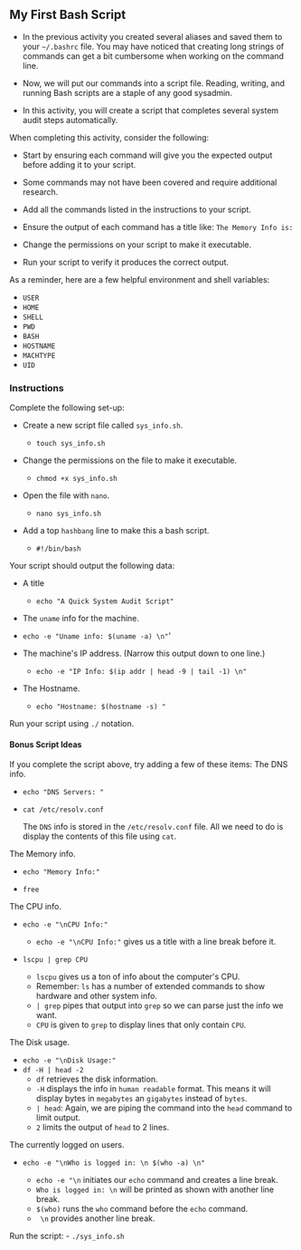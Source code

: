 ## My First Bash Script

- In the previous activity you created several aliases and saved them to your `~/.bashrc` file. You may have noticed that creating long strings of commands can get a bit cumbersome when working on the command line.

- Now, we will put our commands into a script file. Reading, writing, and running Bash scripts are a staple of any good sysadmin.

- In this activity, you will create a script that completes several system audit steps automatically.

When completing this activity, consider the following:

- Start by ensuring each command will give you the expected output before adding it to your script.

- Some commands may not have been covered and require additional research.
- Add all the commands listed in the instructions to your script.
- Ensure the output of each command has a title like: `The Memory Info is:`
- Change the permissions on your script to make it executable.
- Run your script to verify it produces the correct output.

As a reminder, here are a few helpful environment and shell variables:

- `USER`
- `HOME`
- `SHELL`
- `PWD`
- `BASH`
- `HOSTNAME`
- `MACHTYPE`
- `UID`


### Instructions

Complete the following set-up:

- Create a new script file called `sys_info.sh`.
    - `touch sys_info.sh`

- Change the permissions on the file to make it executable.
    - `chmod +x sys_info.sh`

- Open the file with `nano`.
    - `nano sys_info.sh`

- Add a top `hashbang` line to make this a bash script.

    - `#!/bin/bash`

Your script should output the following data:

- A title 
    - `echo "A Quick System Audit Script"`

- The `uname` info for the machine.
-  `echo -e "Uname info: $(uname -a) \n"`'

- The machine's IP address. (Narrow this output down to one line.)
    -  `echo -e "IP Info: $(ip addr | head -9 | tail -1) \n"`

- The Hostname.
    - `echo "Hostname: $(hostname -s) "`

Run your script using `./` notation.

#### Bonus Script Ideas

If you complete the script above, try adding a few of these items:
The DNS info.

  - `echo "DNS Servers: "`

  - `cat /etc/resolv.conf`

    The `DNS` info is stored in the `/etc/resolv.conf` file. All we need to do is display the contents of this file using `cat`.

The Memory info.

  - `echo "Memory Info:"`

  - `free`

The CPU info.

  - `echo -e "\nCPU Info:"`

    -  `echo -e "\nCPU Info:"` gives us a title with a line break before it.


  - `lscpu | grep CPU`

    - `lscpu` gives us a ton of info about the computer's CPU.
    - Remember: `ls` has a number of extended commands to show hardware and other system info. 
    - `| grep` pipes that output into `grep` so we can parse just the info we want.
    - `CPU` is given to `grep` to display lines that only contain `CPU`.



The Disk usage.
- `echo -e "\nDisk Usage:"`
- `df -H | head -2`
    - `df` retrieves the disk information.
    - `-H` displays the info in `human readable` format. This means it will display bytes in `megabytes` an `gigabytes` instead of `bytes`.
    - `| head`: Again, we are piping the command into the `head` command to limit output.
    - `2` limits the output of `head` to 2 lines.


The currently logged on users.

- `echo -e "\nWho is logged in: \n $(who -a) \n"`

  - `echo -e "\n` initiates our `echo` command and creates a line break.
  - `Who is logged in: \n` will be printed as shown with another line break.
  - `$(who)` runs the `who` command before the `echo` command.
  - ` \n` provides another line break.

Run the script:
    - `./sys_info.sh`
